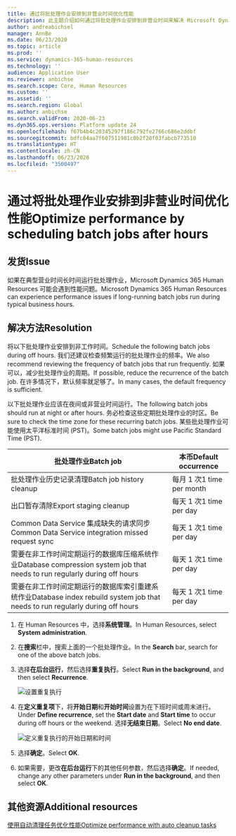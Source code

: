 ```yaml
---
title: 通过将批处理作业安排到非营业时间优化性能
description: 此主题介绍如何通过将批处理作业安排到非营业时间来解决 Microsoft Dynamics 365 Human Resources 的性能问题。
author: andreabichsel
manager: AnnBe
ms.date: 06/23/2020
ms.topic: article
ms.prod: ''
ms.service: dynamics-365-human-resources
ms.technology: ''
audience: Application User
ms.reviewer: anbichse
ms.search.scope: Core, Human Resources
ms.custom: ''
ms.assetid: ''
ms.search.region: Global
ms.author: anbichse
ms.search.validFrom: 2020-06-23
ms.dyn365.ops.version: Platform update 24
ms.openlocfilehash: f67b4b4c20345297f186c792fe2766c686e2ddbf
ms.sourcegitcommit: bdfc84aa7f607511981c0b2f20f03fabcb773510
ms.translationtype: HT
ms.contentlocale: zh-CN
ms.lasthandoff: 06/23/2020
ms.locfileid: "3500497"
---
```

# <a name="optimize-performance-by-scheduling-batch-jobs-after-hours"></a><span data-ttu-id="45858-103">通过将批处理作业安排到非营业时间优化性能</span><span class="sxs-lookup"><span data-stu-id="45858-103">Optimize performance by scheduling batch jobs after hours</span></span>

## <a name="issue"></a><span data-ttu-id="45858-104">发货</span><span class="sxs-lookup"><span data-stu-id="45858-104">Issue</span></span>

<span data-ttu-id="45858-105">如果在典型营业时间长时间运行批处理作业，Microsoft Dynamics 365 Human Resources 可能会遇到性能问题。</span><span class="sxs-lookup"><span data-stu-id="45858-105">Microsoft Dynamics 365 Human Resources can experience performance issues if long-running batch jobs run during typical business hours.</span></span>

## <a name="resolution"></a><span data-ttu-id="45858-106">解决方法</span><span class="sxs-lookup"><span data-stu-id="45858-106">Resolution</span></span>

<span data-ttu-id="45858-107">将以下批处理作业安排到非工作时间。</span><span class="sxs-lookup"><span data-stu-id="45858-107">Schedule the following batch jobs during off hours.</span></span> <span data-ttu-id="45858-108">我们还建议检查频繁运行的批处理作业的频率。</span><span class="sxs-lookup"><span data-stu-id="45858-108">We also recommend reviewing the frequency of batch jobs that run frequently.</span></span> <span data-ttu-id="45858-109">如果可以，减少批处理作业的周期。</span><span class="sxs-lookup"><span data-stu-id="45858-109">If possible, reduce the recurrence of the batch job.</span></span> <span data-ttu-id="45858-110">在许多情况下，默认频率就足够了。</span><span class="sxs-lookup"><span data-stu-id="45858-110">In many cases, the default frequency is sufficient.</span></span>

<span data-ttu-id="45858-111">以下批处理作业应该在夜间或非营业时间运行。</span><span class="sxs-lookup"><span data-stu-id="45858-111">The following batch jobs should run at night or after hours.</span></span> <span data-ttu-id="45858-112">务必检查这些定期批处理作业的时区。</span><span class="sxs-lookup"><span data-stu-id="45858-112">Be sure to check the time zone for these recurring batch jobs.</span></span> <span data-ttu-id="45858-113">某些批处理作业可能使用太平洋标准时间 (PST)。</span><span class="sxs-lookup"><span data-stu-id="45858-113">Some batch jobs might use Pacific Standard Time (PST).</span></span>

| <span data-ttu-id="45858-114">批处理作业</span><span class="sxs-lookup"><span data-stu-id="45858-114">Batch job</span></span> | <span data-ttu-id="45858-115">本币</span><span class="sxs-lookup"><span data-stu-id="45858-115">Default occurrence</span></span> |
| --- | --- |
| <span data-ttu-id="45858-116">批处理作业历史记录清理</span><span class="sxs-lookup"><span data-stu-id="45858-116">Batch job history cleanup</span></span> | <span data-ttu-id="45858-117">每月 1 次</span><span class="sxs-lookup"><span data-stu-id="45858-117">1 time per month</span></span> |
| <span data-ttu-id="45858-118">出口暂存清除</span><span class="sxs-lookup"><span data-stu-id="45858-118">Export staging cleanup</span></span> | <span data-ttu-id="45858-119">每天 1 次</span><span class="sxs-lookup"><span data-stu-id="45858-119">1 time per day</span></span> |
| <span data-ttu-id="45858-120">Common Data Service 集成缺失的请求同步</span><span class="sxs-lookup"><span data-stu-id="45858-120">Common Data Service integration missed request sync</span></span> | <span data-ttu-id="45858-121">每天 1 次</span><span class="sxs-lookup"><span data-stu-id="45858-121">1 time per day</span></span> |
| <span data-ttu-id="45858-122">需要在非工作时间定期运行的数据库压缩系统作业</span><span class="sxs-lookup"><span data-stu-id="45858-122">Database compression system job that needs to run regularly during off hours</span></span> | <span data-ttu-id="45858-123">每天 1 次</span><span class="sxs-lookup"><span data-stu-id="45858-123">1 time per day</span></span> |
| <span data-ttu-id="45858-124">需要在非工作时间定期运行的数据库索引重建系统作业</span><span class="sxs-lookup"><span data-stu-id="45858-124">Database index rebuild system job that needs to run regularly during off hours</span></span> | <span data-ttu-id="45858-125">每天 1 次</span><span class="sxs-lookup"><span data-stu-id="45858-125">1 time per day</span></span> |

1. <span data-ttu-id="45858-126">在 Human Resources 中，选择**系统管理**。</span><span class="sxs-lookup"><span data-stu-id="45858-126">In Human Resources, select **System administration**.</span></span>

2. <span data-ttu-id="45858-127">在**搜索**栏中，搜索上面的一个批处理作业。</span><span class="sxs-lookup"><span data-stu-id="45858-127">In the **Search** bar, search for one of the above batch jobs.</span></span>

3. <span data-ttu-id="45858-128">选择**在后台运行**，然后选择**重复执行**。</span><span class="sxs-lookup"><span data-stu-id="45858-128">Select **Run in the background**, and then select **Recurrence**.</span></span>

   ![设置重复执行](media/talent-batch-history-cleanup-recurrence.png)

4. <span data-ttu-id="45858-130">在**定义重复项**下，将**开始日期**和**开始时间**设置为在下班时间或周末进行。</span><span class="sxs-lookup"><span data-stu-id="45858-130">Under **Define recurrence**, set the **Start date** and **Start time** to occur during off hours or the weekend.</span></span> <span data-ttu-id="45858-131">选择**无结束日期**。</span><span class="sxs-lookup"><span data-stu-id="45858-131">Select **No end date**.</span></span> 

   ![定义重复执行的开始日期和时间](media/talent-batch-history-cleanup-define-recurrence.png)

5. <span data-ttu-id="45858-133">选择**确定**。</span><span class="sxs-lookup"><span data-stu-id="45858-133">Select **OK**.</span></span>

6. <span data-ttu-id="45858-134">如果需要，更改**在后台运行**下的其他任何参数，然后选择**确定**。</span><span class="sxs-lookup"><span data-stu-id="45858-134">If needed, change any other parameters under **Run in the background**, and then select **OK**.</span></span>

## <a name="additional-resources"></a><span data-ttu-id="45858-135">其他资源</span><span class="sxs-lookup"><span data-stu-id="45858-135">Additional resources</span></span>

[<span data-ttu-id="45858-136">使用自动清理任务优化性能</span><span class="sxs-lookup"><span data-stu-id="45858-136">Optimize performance with auto cleanup tasks</span></span>](hr-admin-troubleshooting-batch-history.md)
